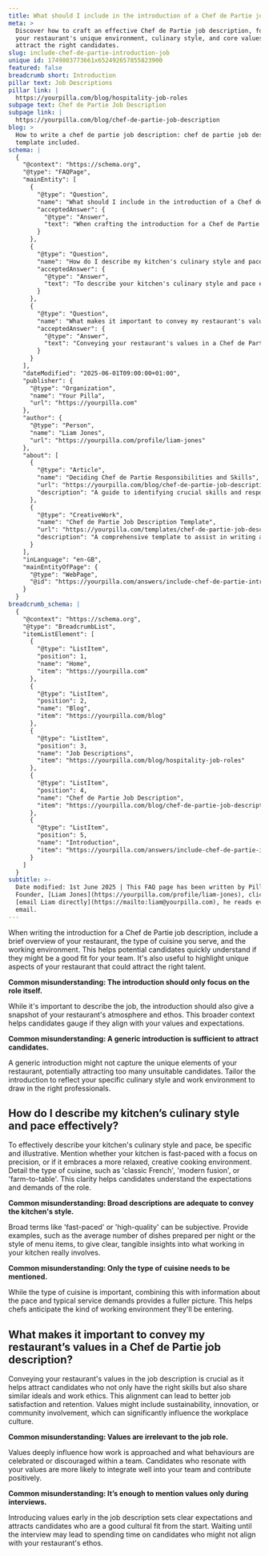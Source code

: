 ```yaml
---
title: What should I include in the introduction of a Chef de Partie job description?
meta: >
  Discover how to craft an effective Chef de Partie job description, focusing on
  your restaurant's unique environment, culinary style, and core values to
  attract the right candidates.
slug: include-chef-de-partie-introduction-job
unique id: 1749803773661x652492657855823900
featured: false
breadcrumb short: Introduction
pillar text: Job Descriptions
pillar link: |
  https://yourpilla.com/blog/hospitality-job-roles
subpage text: Chef de Partie Job Description
subpage link: |
  https://yourpilla.com/blog/chef-de-partie-job-description
blog: >
  How to write a chef de partie job description: chef de partie job description
  template included.
schema: |
  {
    "@context": "https://schema.org",
    "@type": "FAQPage",
    "mainEntity": [
      {
        "@type": "Question",
        "name": "What should I include in the introduction of a Chef de Partie job description?",
        "acceptedAnswer": {
          "@type": "Answer",
          "text": "When crafting the introduction for a Chef de Partie job description, include a brief overview of your restaurant, the type of cuisine you serve, and a description of the working environment. Highlight unique aspects of your restaurant to attract suitable candidates, giving them a clear idea of the team they might join and the atmosphere they will work in."
        }
      },
      {
        "@type": "Question",
        "name": "How do I describe my kitchen's culinary style and pace effectively?",
        "acceptedAnswer": {
          "@type": "Answer",
          "text": "To describe your kitchen's culinary style and pace effectively, provide specific details and examples. For instance, specify if your kitchen operates at a high tempo focusing on precise dish preparation or if it fosters a relaxed, creative cooking atmosphere. Include the type of cuisine, like 'classic French' or 'modern fusion', and detail aspects such as the average number of dishes prepared per service to give a clear idea of the work environment."
        }
      },
      {
        "@type": "Question",
        "name": "What makes it important to convey my restaurant's values in a Chef de Partie job description?",
        "acceptedAnswer": {
          "@type": "Answer",
          "text": "Conveying your restaurant's values in a Chef de Partie job description is vital to attract candidates who align with your work ethic and ideals. This alignment can enhance job satisfaction and retention, establishing a team that shares similar values such as sustainability, innovation, or community involvement, and contributes to a positive workplace culture."
        }
      }
    ],
    "dateModified": "2025-06-01T09:00:00+01:00",
    "publisher": {
      "@type": "Organization",
      "name": "Your Pilla",
      "url": "https://yourpilla.com"
    },
    "author": {
      "@type": "Person",
      "name": "Liam Jones",
      "url": "https://yourpilla.com/profile/liam-jones"
    },
    "about": [
      {
        "@type": "Article",
        "name": "Deciding Chef de Partie Responsibilities and Skills",
        "url": "https://yourpilla.com/blog/chef-de-partie-job-description",
        "description": "A guide to identifying crucial skills and responsibilities required from a Chef de Partie, helping you craft a detailed and effective job description."
      },
      {
        "@type": "CreativeWork",
        "name": "Chef de Partie Job Description Template",
        "url": "https://yourpilla.com/templates/chef-de-partie-job-description",
        "description": "A comprehensive template to assist in writing a tailored job description for a Chef de Partie position."
      }
    ],
    "inLanguage": "en-GB",
    "mainEntityOfPage": {
      "@type": "WebPage",
      "@id": "https://yourpilla.com/answers/include-chef-de-partie-introduction-job"
    }
  }
breadcrumb_schema: |
  {
    "@context": "https://schema.org",
    "@type": "BreadcrumbList",
    "itemListElement": [
      {
        "@type": "ListItem",
        "position": 1,
        "name": "Home",
        "item": "https://yourpilla.com"
      },
      {
        "@type": "ListItem",
        "position": 2,
        "name": "Blog",
        "item": "https://yourpilla.com/blog"
      },
      {
        "@type": "ListItem",
        "position": 3,
        "name": "Job Descriptions",
        "item": "https://yourpilla.com/blog/hospitality-job-roles"
      },
      {
        "@type": "ListItem",
        "position": 4,
        "name": "Chef de Partie Job Description",
        "item": "https://yourpilla.com/blog/chef-de-partie-job-description"
      },
      {
        "@type": "ListItem",
        "position": 5,
        "name": "Introduction",
        "item": "https://yourpilla.com/answers/include-chef-de-partie-introduction-job"
      }
    ]
  }
subtitle: >-
  Date modified: 1st June 2025 | This FAQ page has been written by Pilla
  Founder, [Liam Jones](https://yourpilla.com/profile/liam-jones), click to
  [email Liam directly](https://mailto:liam@yourpilla.com), he reads every
  email.
---
```

When writing the introduction for a Chef de Partie job description, include a brief overview of your restaurant, the type of cuisine you serve, and the working environment. This helps potential candidates quickly understand if they might be a good fit for your team. It's also useful to highlight unique aspects of your restaurant that could attract the right talent.

**Common misunderstanding: The introduction should only focus on the role itself.**

While it's important to describe the job, the introduction should also give a snapshot of your restaurant's atmosphere and ethos. This broader context helps candidates gauge if they align with your values and expectations.

**Common misunderstanding: A generic introduction is sufficient to attract candidates.**

A generic introduction might not capture the unique elements of your restaurant, potentially attracting too many unsuitable candidates. Tailor the introduction to reflect your specific culinary style and work environment to draw in the right professionals.

## How do I describe my kitchen’s culinary style and pace effectively?

To effectively describe your kitchen's culinary style and pace, be specific and illustrative. Mention whether your kitchen is fast-paced with a focus on precision, or if it embraces a more relaxed, creative cooking environment. Detail the type of cuisine, such as 'classic French', 'modern fusion', or 'farm-to-table'. This clarity helps candidates understand the expectations and demands of the role.

**Common misunderstanding: Broad descriptions are adequate to convey the kitchen's style.**

Broad terms like 'fast-paced' or 'high-quality' can be subjective. Provide examples, such as the average number of dishes prepared per night or the style of menu items, to give clear, tangible insights into what working in your kitchen really involves.

**Common misunderstanding: Only the type of cuisine needs to be mentioned.**

While the type of cuisine is important, combining this with information about the pace and typical service demands provides a fuller picture. This helps chefs anticipate the kind of working environment they'll be entering.

## What makes it important to convey my restaurant’s values in a Chef de Partie job description?

Conveying your restaurant's values in the job description is crucial as it helps attract candidates who not only have the right skills but also share similar ideals and work ethics. This alignment can lead to better job satisfaction and retention. Values might include sustainability, innovation, or community involvement, which can significantly influence the workplace culture.

**Common misunderstanding: Values are irrelevant to the job role.**

Values deeply influence how work is approached and what behaviours are celebrated or discouraged within a team. Candidates who resonate with your values are more likely to integrate well into your team and contribute positively.

**Common misunderstanding: It’s enough to mention values only during interviews.**

Introducing values early in the job description sets clear expectations and attracts candidates who are a good cultural fit from the start. Waiting until the interview may lead to spending time on candidates who might not align with your restaurant's ethos.
